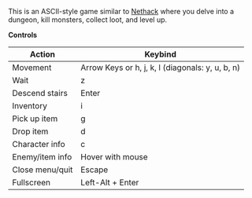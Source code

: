 This is an ASCII-style game similar to [Nethack](https://github.com/NetHack/NetHack) where you delve into a dungeon, kill monsters, collect loot, and level up.

**Controls**

| **Action** | **Keybind** |
| ----------- | ------------- |
| Movement | Arrow Keys or h, j, k, l (diagonals: y, u, b, n) |
| Wait | z |
| Descend stairs | Enter |
| Inventory | i |
| Pick up item | g |
| Drop item | d |
| Character info | c |
| Enemy/item info | Hover with mouse |
| Close menu/quit | Escape |
| Fullscreen | Left-Alt + Enter |

